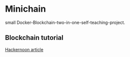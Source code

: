 # Minichain
small Docker-Blockchain-two-in-one-self-teaching-project.

## Blockchain tutorial
[Hackernoon article](https://hackernoon.com/learn-blockchains-by-building-one-117428612f46)
